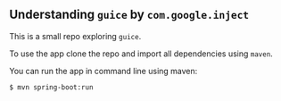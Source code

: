 ## Understanding `guice` by `com.google.inject`

This is a small repo exploring `guice`.

To use the app clone the repo and import all dependencies using `maven`.

You can run the app in command line using maven:

````
$ mvn spring-boot:run
````